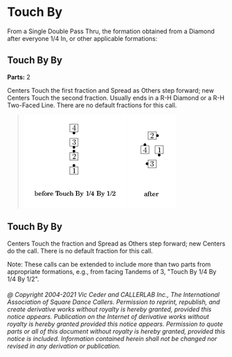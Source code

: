 
# Touch By

From a Single Double Pass Thru, the formation obtained from a Diamond after everyone 1/4 In,
or other applicable formations:
## Touch By <fraction> By <fraction>
**Parts:** 2  


Centers Touch the first fraction and Spread as Others step
forward; new Centers Touch the second fraction. Usually ends in a R-H
Diamond or a R-H Two-Faced Line. There are no default fractions for
this call.

> 
> ![alt](touch_by-1.png)
> ![alt](touch_by-2.png)
> 
## Touch By <fraction> By <anything>

Centers Touch the fraction and Spread as Others step forward;
new Centers do the <anything> call. There is no default fraction for this call.


Note: These calls can be extended to include more than two parts
from appropriate formations, e.g., from facing Tandems of 3, "Touch By 1/4 By 1/4 By 1/2".

###### @ Copyright 2004-2021 Vic Ceder and CALLERLAB Inc., The International Association of Square Dance Callers. Permission to reprint, republish, and create derivative works without royalty is hereby granted, provided this notice appears. Publication on the Internet of derivative works without royalty is hereby granted provided this notice appears. Permission to quote parts or all of this document without royalty is hereby granted, provided this notice is included. Information contained herein shall not be changed nor revised in any derivation or publication.
